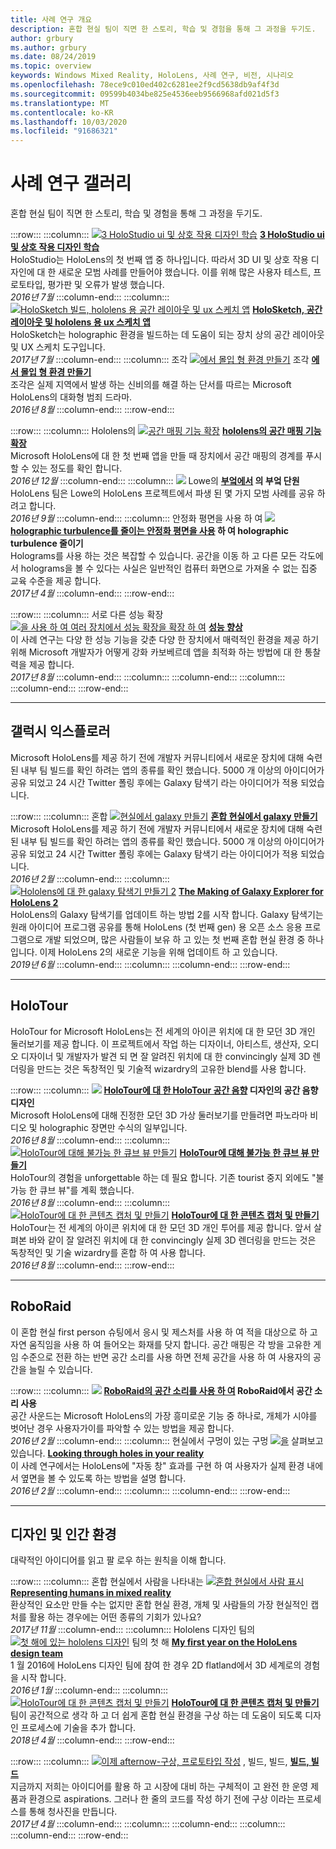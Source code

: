 ```yaml
---
title: 사례 연구 개요
description: 혼합 현실 팀이 직면 한 스토리, 학습 및 경험을 통해 그 과정을 두기도.
author: grbury
ms.author: grbury
ms.date: 08/24/2019
ms.topic: overview
keywords: Windows Mixed Reality, HoloLens, 사례 연구, 비전, 시나리오
ms.openlocfilehash: 78ece9c010ed402c6281ee2f9cd5638db9af4f3d
ms.sourcegitcommit: 09599b4034be825e4536eeb9566968afd021d5f3
ms.translationtype: MT
ms.contentlocale: ko-KR
ms.lasthandoff: 10/03/2020
ms.locfileid: "91686321"
---
```

# <a name="case-study-gallery"></a>사례 연구 갤러리

혼합 현실 팀이 직면 한 스토리, 학습 및 경험을 통해 그 과정을 두기도.

:::row:::
    :::column:::
       [ ![ 3 HoloStudio ui 및 상호 작용 디자인 학습](images/thought-bubble-500px.jpg)](../out-of-scope/case-study-3-holostudio-ui-and-interaction-design-learnings.md) **[3 HoloStudio ui 및 상호 작용 디자인 학습](../out-of-scope/case-study-3-holostudio-ui-and-interaction-design-learnings.md)**<br>
        HoloStudio는 HoloLens의 첫 번째 앱 중 하나입니다. 따라서 3D UI 및 상호 작용 디자인에 대 한 새로운 모범 사례를 만들어야 했습니다. 이를 위해 많은 사용자 테스트, 프로토타입, 평가판 및 오류가 발생 했습니다.<br>
        *2016년 7월*
    :::column-end:::
    :::column:::
       [ ![ HoloSketch 빌드, hololens 용 공간 레이아웃 및 ux 스케치 앱](images/holosketch-image-01-640px.png)](../out-of-scope/case-study-building-holosketch,-a-spatial-layout-and-ux-sketching-app-for-hololens.md) **[HoloSketch, 공간 레이아웃 및 hololens 용 ux 스케치 앱](../out-of-scope/case-study-building-holosketch,-a-spatial-layout-and-ux-sketching-app-for-hololens.md)**<br>
        HoloSketch는 holographic 환경을 빌드하는 데 도움이 되는 장치 상의 공간 레이아웃 및 UX 스케치 도구입니다.<br>
         *2017년 7월*
    :::column-end:::
    :::column:::
       조각 [ ![ 에서 몰입 형 환경 만들기](images/surfacereconstruction.jpg)](../out-of-scope/case-study-creating-an-immersive-experience-in-fragments.md) 조각 **[에서 몰입 형 환경 만들기](../out-of-scope/case-study-creating-an-immersive-experience-in-fragments.md)**<br>
        조각은 실제 지역에서 발생 하는 신비의를 해결 하는 단서를 따르는 Microsoft HoloLens의 대화형 범죄 드라마.<br>
        *2016년 8월*
    :::column-end:::
:::row-end:::

:::row:::
    :::column:::
       Hololens의 [ ![ 공간 매핑 기능 확장](images/away-from-camera-position-500px.png)](../out-of-scope/case-study-expanding-the-spatial-mapping-capabilities-of-hololens.md) **[hololens의 공간 매핑 기능 확장](../out-of-scope/case-study-expanding-the-spatial-mapping-capabilities-of-hololens.md)**<br>
        Microsoft HoloLens에 대 한 첫 번째 앱을 만들 때 장치에서 공간 매핑의 경계를 푸시할 수 있는 정도를 확인 합니다.<br>
        *2016년 12월*
    :::column-end:::
    :::column:::
       [ ![](images/lowes.jpg)](../out-of-scope/case-study-lessons-from-the-lowes-kitchen.md) Lowe의 **[부엌에서](../out-of-scope/case-study-lessons-from-the-lowes-kitchen.md) 의 부엌 단원**<br>
        HoloLens 팀은 Lowe의 HoloLens 프로젝트에서 파생 된 몇 가지 모범 사례를 공유 하려고 합니다.<br>
        *2016년 9월*
    :::column-end:::
    :::column:::
       안정화 평면을 사용 하 여 [ ![](images/holotour-stabilization-plane-500px.jpg)](../develop/platform-capabilities-and-apis/case-study-using-the-stabilization-plane-to-reduce-holographic-turbulence.md) **[holographic turbulence를 줄이는 안정화 평면을 사용](../develop/platform-capabilities-and-apis/case-study-using-the-stabilization-plane-to-reduce-holographic-turbulence.md) 하 여 holographic turbulence 줄이기**<br>
        Holograms를 사용 하는 것은 복잡할 수 있습니다. 공간을 이동 하 고 다른 모든 각도에서 holograms을 볼 수 있다는 사실은 일반적인 컴퓨터 화면으로 가져올 수 없는 집중 교육 수준을 제공 합니다.<br>
        *2017년 4월*
    :::column-end:::
:::row-end:::

:::row:::
    :::column:::
       서로 다른 성능 확장 [ ![ 을 사용 하 여 여러 장치에서 성능 확장을 확장 하 여](images/cloud-steps-1-4-700px.jpg)](../out-of-scope/case-study-scaling-datascape-across-devices-with-different-performance.md) **[성능 향상](../out-of-scope/case-study-scaling-datascape-across-devices-with-different-performance.md)**<br>
        이 사례 연구는 다양 한 성능 기능을 갖춘 다양 한 장치에서 매력적인 환경을 제공 하기 위해 Microsoft 개발자가 어떻게 강화 카보베르데 앱을 최적화 하는 방법에 대 한 통찰력을 제공 합니다.<br>
        *2017년 8월*
    :::column-end:::
    :::column:::
    :::column-end:::
    :::column:::
    :::column-end:::
:::row-end:::

---

## <a name="galaxy-explorer"></a>갤럭시 익스플로러

Microsoft HoloLens를 제공 하기 전에 개발자 커뮤니티에서 새로운 장치에 대해 숙련 된 내부 팀 빌드를 확인 하려는 앱의 종류를 확인 했습니다. 5000 개 이상의 아이디어가 공유 되었고 24 시간 Twitter 폴링 후에는 Galaxy 탐색기 라는 아이디어가 적용 되었습니다.

:::row:::
    :::column:::
       혼합 [ ![ 현실에서 galaxy 만들기](images/full-galaxy-500px.png)](../out-of-scope/case-study-creating-a-galaxy-in-mixed-reality.md) **[혼합 현실에서 galaxy 만들기](../out-of-scope/case-study-creating-a-galaxy-in-mixed-reality.md)**<br>
        Microsoft HoloLens를 제공 하기 전에 개발자 커뮤니티에서 새로운 장치에 대해 숙련 된 내부 팀 빌드를 확인 하려는 앱의 종류를 확인 했습니다. 5000 개 이상의 아이디어가 공유 되었고 24 시간 Twitter 폴링 후에는 Galaxy 탐색기 라는 아이디어가 적용 되었습니다.<br>
         *2016년 2월*
    :::column-end:::
    :::column:::
       [ ![ Hololens에 대 한 galaxy 탐색기 만들기 2](../develop/unity/images/ge-update-interactions-concept-force-grab.png)](../develop/unity/galaxy-explorer-update.md) **[The Making of Galaxy Explorer for HoloLens 2](../develop/unity/galaxy-explorer-update.md)**<br>
        HoloLens의 Galaxy 탐색기를 업데이트 하는 방법 2를 시작 합니다. Galaxy 탐색기는 원래 아이디어 프로그램 공유를 통해 HoloLens (첫 번째 gen) 용 오픈 소스 응용 프로그램으로 개발 되었으며, 많은 사람들이 보유 하 고 있는 첫 번째 혼합 현실 환경 중 하나입니다. 이제 HoloLens 2의 새로운 기능을 위해 업데이트 하 고 있습니다.<br>
        *2019년 6월*
    :::column-end:::
    :::column:::
    :::column-end:::
:::row-end:::

---

## <a name="holotour"></a>HoloTour

HoloTour for Microsoft HoloLens는 전 세계의 아이콘 위치에 대 한 모던 3D 개인 둘러보기를 제공 합니다. 이 프로젝트에서 작업 하는 디자이너, 아티스트, 생산자, 오디오 디자이너 및 개발자가 발견 되 면 잘 알려진 위치에 대 한 convincingly 실제 3D 렌더링을 만드는 것은 독창적인 및 기술적 wizardry의 고유한 blend를 사용 합니다.

:::row:::
    :::column:::
       [ ![](../out-of-scope/images/recreated-colosseum-holotour-500px.png)](../design/case-study-spatial-sound-design-for-holotour.md) **[HoloTour에 대 한 HoloTour 공간 음향](../design/case-study-spatial-sound-design-for-holotour.md) 디자인의 공간 음향 디자인**<br>
        Microsoft HoloLens에 대해 진정한 모던 3D 가상 둘러보기를 만들려면 파노라마 비디오 및 holographic 장면만 수식의 일부입니다.<br>
         *2016년 8월*
    :::column-end:::
    :::column:::
       [ ![ HoloTour에 대해 불가능 한 큐브 뷰 만들기](../out-of-scope/images/rome-colosseum-overlay-500px.png)](../out-of-scope/case-study-creating-impossible-perspectives-for-holotour.md) **[HoloTour에 대해 불가능 한 큐브 뷰 만들기](../out-of-scope/case-study-creating-impossible-perspectives-for-holotour.md)**<br>
        HoloTour의 경험을 unforgettable 하는 데 필요 합니다. 기존 tourist 중지 외에도 "불가능 한 큐브 뷰"를 계획 했습니다.<br>
        *2016년 8월*
    :::column-end:::
    :::column:::
       [ ![ HoloTour에 대 한 콘텐츠 캡처 및 만들기](../out-of-scope/images/camera-machu-pichu-500px.png)](../out-of-scope/case-study-capturing-and-creating-content-for-holotour.md) **[HoloTour에 대 한 콘텐츠 캡처 및 만들기](../out-of-scope/case-study-capturing-and-creating-content-for-holotour.md)**<br>
        HoloTour는 전 세계의 아이콘 위치에 대 한 모던 3D 개인 투어를 제공 합니다. 앞서 살펴본 바와 같이 잘 알려진 위치에 대 한 convincingly 실제 3D 렌더링을 만드는 것은 독창적인 및 기술 wizardry를 혼합 하 여 사용 합니다.<br>
        *2016년 8월*
    :::column-end:::
:::row-end:::

---

## <a name="roboraid"></a>RoboRaid

이 혼합 현실 first person 슈팅에서 응시 및 제스처를 사용 하 여 적을 대상으로 하 고 자연 움직임을 사용 하 여 들어오는 화재를 닷지 합니다. 공간 매핑은 각 방을 고유한 게임 수준으로 전환 하는 반면 공간 소리를 사용 하면 전체 공간을 사용 하 여 사용자의 공간을 늘릴 수 있습니다.

:::row:::
    :::column:::
       [ ![](../design/images/successful-dodge-roboraid-500px.jpg)](../design/case-study-using-spatial-sound-in-roboraid.md) **[RoboRaid의 공간 소리를 사용 하 여](../design/case-study-using-spatial-sound-in-roboraid.md) RoboRaid에서 공간 소리 사용**<br>
        공간 사운드는 Microsoft HoloLens의 가장 흥미로운 기능 중 하나로, 개체가 시야를 벗어난 경우 사용자가이를 파악할 수 있는 방법을 제공 합니다.<br>
         *2016년 2월*
    :::column-end:::
    :::column:::
       현실에서 구멍이 있는 구멍 [ ![ 을](../develop/unity/images/roboraid-640px.png)](../out-of-scope/case-study-looking-through-holes-in-your-reality.md) 살펴보고 있습니다. **[Looking through holes in your reality](../out-of-scope/case-study-looking-through-holes-in-your-reality.md)**<br>
        이 사례 연구에서는 HoloLens에 "자동 창" 효과를 구현 하 여 사용자가 실제 환경 내에서 옆면을 볼 수 있도록 하는 방법을 설명 합니다.<br>
        *2016년 2월*
    :::column-end:::
    :::column:::
    :::column-end:::
:::row-end:::

---

## <a name="design-and-human-experience"></a>디자인 및 인간 환경

대략적인 아이디어를 읽고 팔 로우 하는 원칙을 이해 합니다.

:::row:::
    :::column:::
       혼합 현실에서 사람을 나타내는 [ ![ 혼합 현실에서 사람 표시](../develop/unity/images/bang-ai-weiwie.jpg)](../out-of-scope/case-study-representing-humans-in-mixed-reality.md) **[Representing humans in mixed reality](../out-of-scope/case-study-representing-humans-in-mixed-reality.md)**<br>
        환상적인 요소만 만들 수는 없지만 혼합 현실 환경, 개체 및 사람들의 가장 현실적인 캡처를 활용 하는 경우에는 어떤 종류의 기회가 있나요?<br>
         *2017년 11월*
    :::column-end:::
    :::column:::
       Hololens 디자인 팀의 [ ![ 첫 해에 있는 hololens 디자인](../develop/unity/images/MotionController.jpg)](../out-of-scope/case-study-my-first-year-on-the-hololens-design-team.md) 팀의 첫 해 **[My first year on the HoloLens design team](../out-of-scope/case-study-my-first-year-on-the-hololens-design-team.md)**<br>
        1 월 2016에 HoloLens 디자인 팀에 참여 한 경우 2D flatland에서 3D 세계로의 경험을 시작 합니다.<br>
        *2016년 1월*
    :::column-end:::
    :::column:::
       [ ![ HoloTour에 대 한 콘텐츠 캡처 및 만들기](images/academyteam1000.png)](case-study-expanding-the-design-process-for-mixed-reality.md) **[HoloTour에 대 한 콘텐츠 캡처 및 만들기](case-study-expanding-the-design-process-for-mixed-reality.md)**<br>
        팀이 공간적으로 생각 하 고 더 쉽게 혼합 현실 환경을 구상 하는 데 도움이 되도록 디자인 프로세스에 기술을 추가 합니다.<br>
        *2018년 4월*
    :::column-end:::
:::row-end:::

:::row:::
    :::column:::
       [ ![ 이제 afternow-구상, 프로토타입 작성](../out-of-scope/images/whatisenvisioning-640px.png)](../out-of-scope/case-study-afternows-process-envisioning,-prototyping,-building.md) , 빌드, 빌드, **[빌드, 빌드](../out-of-scope/case-study-afternows-process-envisioning,-prototyping,-building.md)**<br>
        지금까지 저희는 아이디어를 활용 하 고 시장에 대비 하는 구체적이 고 완전 한 운영 제품과 환경으로 aspirations. 그러나 한 줄의 코드를 작성 하기 전에 구상 이라는 프로세스를 통해 청사진을 만듭니다.<br>
        *2017년 4월*
    :::column-end:::
    :::column:::
    :::column-end:::
    :::column:::
    :::column-end:::
:::row-end:::
